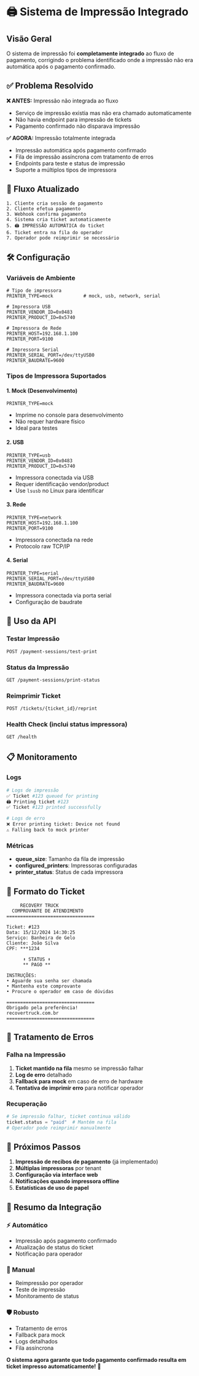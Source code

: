 # 🖨️ Sistema de Impressão Integrado

## Visão Geral

O sistema de impressão foi **completamente integrado** ao fluxo de pagamento, corrigindo o problema identificado onde a impressão não era automática após o pagamento confirmado.

## ✅ Problema Resolvido

**❌ ANTES:** Impressão não integrada ao fluxo
- Serviço de impressão existia mas não era chamado automaticamente
- Não havia endpoint para impressão de tickets
- Pagamento confirmado não disparava impressão

**✅ AGORA:** Impressão totalmente integrada
- Impressão automática após pagamento confirmado
- Fila de impressão assíncrona com tratamento de erros
- Endpoints para teste e status de impressão
- Suporte a múltiplos tipos de impressora

## 🔄 Fluxo Atualizado

```
1. Cliente cria sessão de pagamento
2. Cliente efetua pagamento
3. Webhook confirma pagamento
4. Sistema cria ticket automaticamente
5. 🖨️ IMPRESSÃO AUTOMÁTICA do ticket
6. Ticket entra na fila do operador
7. Operador pode reimprimir se necessário
```

## 🛠️ Configuração

### Variáveis de Ambiente

```env
# Tipo de impressora
PRINTER_TYPE=mock           # mock, usb, network, serial

# Impressora USB
PRINTER_VENDOR_ID=0x0483
PRINTER_PRODUCT_ID=0x5740

# Impressora de Rede
PRINTER_HOST=192.168.1.100
PRINTER_PORT=9100

# Impressora Serial
PRINTER_SERIAL_PORT=/dev/ttyUSB0
PRINTER_BAUDRATE=9600
```

### Tipos de Impressora Suportados

#### 1. **Mock (Desenvolvimento)**
```env
PRINTER_TYPE=mock
```
- Imprime no console para desenvolvimento
- Não requer hardware físico
- Ideal para testes

#### 2. **USB**
```env
PRINTER_TYPE=usb
PRINTER_VENDOR_ID=0x0483
PRINTER_PRODUCT_ID=0x5740
```
- Impressora conectada via USB
- Requer identificação vendor/product
- Use `lsusb` no Linux para identificar

#### 3. **Rede**
```env
PRINTER_TYPE=network
PRINTER_HOST=192.168.1.100
PRINTER_PORT=9100
```
- Impressora conectada na rede
- Protocolo raw TCP/IP

#### 4. **Serial**
```env
PRINTER_TYPE=serial
PRINTER_SERIAL_PORT=/dev/ttyUSB0
PRINTER_BAUDRATE=9600
```
- Impressora conectada via porta serial
- Configuração de baudrate

## 🔧 Uso da API

### Testar Impressão
```bash
POST /payment-sessions/test-print
```

### Status da Impressão
```bash
GET /payment-sessions/print-status
```

### Reimprimir Ticket
```bash
POST /tickets/{ticket_id}/reprint
```

### Health Check (inclui status impressora)
```bash
GET /health
```

## 📋 Monitoramento

### Logs
```bash
# Logs de impressão
✅ Ticket #123 queued for printing
🖨️ Printing ticket #123
✅ Ticket #123 printed successfully

# Logs de erro
❌ Error printing ticket: Device not found
⚠️ Falling back to mock printer
```

### Métricas
- **queue_size**: Tamanho da fila de impressão
- **configured_printers**: Impressoras configuradas
- **printer_status**: Status de cada impressora

## 📄 Formato do Ticket

```
     RECOVERY TRUCK
  COMPROVANTE DE ATENDIMENTO
================================

Ticket: #123
Data: 15/12/2024 14:30:25
Serviço: Banheira de Gelo
Cliente: João Silva
CPF: ***1234

      ⬇️ STATUS ⬇️
      ** PAGO **

INSTRUÇÕES:
• Aguarde sua senha ser chamada
• Mantenha este comprovante
• Procure o operador em caso de dúvidas

================================
Obrigado pela preferência!
recovertruck.com.br
================================
```

## 🚨 Tratamento de Erros

### Falha na Impressão
1. **Ticket mantido na fila** mesmo se impressão falhar
2. **Log de erro** detalhado
3. **Fallback para mock** em caso de erro de hardware
4. **Tentativa de imprimir erro** para notificar operador

### Recuperação
```python
# Se impressão falhar, ticket continua válido
ticket.status = "paid"  # Mantém na fila
# Operador pode reimprimir manualmente
```

## 🔮 Próximos Passos

1. **Impressão de recibos de pagamento** (já implementado)
2. **Múltiplas impressoras** por tenant
3. **Configuração via interface web**
4. **Notificações quando impressora offline**
5. **Estatísticas de uso de papel**

## 🎯 Resumo da Integração

### ⚡ Automático
- Impressão após pagamento confirmado
- Atualização de status do ticket
- Notificação para operador

### 🔧 Manual
- Reimpressão por operador
- Teste de impressão
- Monitoramento de status

### 🛡️ Robusto
- Tratamento de erros
- Fallback para mock
- Logs detalhados
- Fila assíncrona

**O sistema agora garante que todo pagamento confirmado resulta em ticket impresso automaticamente!** 🎉 